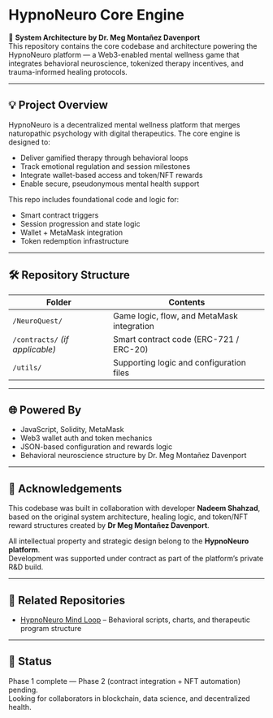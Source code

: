 # HypnoNeuro Core Engine

🧠 **System Architecture by Dr. Meg Montañez Davenport**  
This repository contains the core codebase and architecture powering the HypnoNeuro platform — a Web3-enabled mental wellness game that integrates behavioral neuroscience, tokenized therapy incentives, and trauma-informed healing protocols.

---

## 💡 Project Overview

HypnoNeuro is a decentralized mental wellness platform that merges naturopathic psychology with digital therapeutics. The core engine is designed to:

- Deliver gamified therapy through behavioral loops
- Track emotional regulation and session milestones
- Integrate wallet-based access and token/NFT rewards
- Enable secure, pseudonymous mental health support

This repo includes foundational code and logic for:
- Smart contract triggers
- Session progression and state logic
- Wallet + MetaMask integration
- Token redemption infrastructure

---

## 🛠 Repository Structure

| Folder | Contents |
|--------|----------|
| `/NeuroQuest/` | Game logic, flow, and MetaMask integration |
| `/contracts/` *(if applicable)* | Smart contract code (ERC-721 / ERC-20) |
| `/utils/` | Supporting logic and configuration files |

---

## 🌐 Powered By

- JavaScript, Solidity, MetaMask
- Web3 wallet auth and token mechanics
- JSON-based configuration and rewards logic
- Behavioral neuroscience structure by Dr. Meg Montañez Davenport

---

## 🤝 Acknowledgements

This codebase was built in collaboration with developer **Nadeem Shahzad**, based on the original system architecture, healing logic, and token/NFT reward structures created by **Dr Meg Montañez Davenport**.

All intellectual property and strategic design belong to the **HypnoNeuro platform**.  
Development was supported under contract as part of the platform’s private R&D build.



---

## 🔗 Related Repositories

- [HypnoNeuro Mind Loop](https://github.com/Where-Mental-Wellness-Meets-Metaverse/hypnoneuro-mind-loop) – Behavioral scripts, charts, and therapeutic program structure


---

## 🚧 Status

Phase 1 complete — Phase 2 (contract integration + NFT automation) pending.  
Looking for collaborators in blockchain, data science, and decentralized health.

